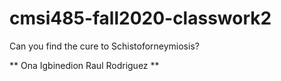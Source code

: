 # cmsi485-fall2020-classwork2
Can you find the cure to Schistoforneymiosis?

** Ona Igbinedion Raul Rodriguez **
